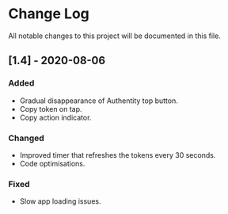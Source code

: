# Change Log
All notable changes to this project will be documented in this file.

## [1.4] - 2020-08-06
 
### Added

- Gradual disappearance of Authentity top button.
- Copy token on tap.
- Copy action indicator.
 
### Changed
  
- Improved timer that refreshes the tokens every 30 seconds.
- Code optimisations.
 
### Fixed
 
 - Slow app loading issues.
